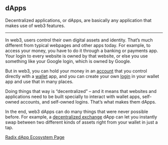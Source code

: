 ## dApps

Decentralized applications, or dApps, are basically any application that makes use of web3 features.

---

In web3, users control their own digital assets and identity. That’s much different from typical webpages and other apps today. For example, to access your money, you have to do it through a banking or payments app. Your login to every website is owned by that website, or else you use something like your Google login, which is owned by Google.

But in web3, you can hold your money in an [account](?glossaryAnchor=accounts) that you control directly with a [wallet](?glossaryAnchor=radixwallet) app, and you can create your own [login](?glossaryAnchor=personas) in your wallet app and use that in many places.

Doing things that way is “decentralized” – and it means that websites and applications need to be built specially to interact with wallet apps, self-owned accounts, and self-owned logins. That’s what makes them dApps.

In the end, web3 dApps can do many things that were never possible before. For example, a [decentralized exchange](?glossaryAnchor=dex) dApp can let you instantly swap between two different kinds of assets right from your wallet in just a tap.

[Radix dApp Ecosystem Page](https://www.radixdlt.com/ecosystem)
